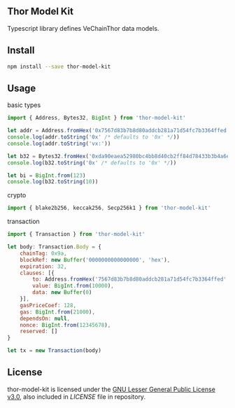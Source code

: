 ## Thor Model Kit

Typescript library defines VeChainThor data models.

## Install

```bash
npm install --save thor-model-kit
```

## Usage

basic types

```javascript
import { Address, Bytes32, BigInt } from 'thor-model-kit'

let addr = Address.fromHex('0x7567d83b7b8d80addcb281a71d54fc7b3364ffed', '0x' /* defaults to '0x' */)
console.log(addr.toString('0x' /* defaults to '0x' */)) 
console.log(addr.toString('vx:')) 

let b32 = Bytes32.fromHex('0xda90eaea52980bc4bb8d40cb2ff84d78433b3b4a6e7d50b75736c5e3e77b71ec', '0x' /* defaults to '0x' */)
console.log(b32.toString('0x' /* defaults to '0x' */)) 

let bi = BigInt.from(123)
console.log(b32.toString(10))
```

crypto

```javascript
import { blake2b256, keccak256, Secp256k1 } from 'thor-model-kit'
```

transaction

``` javascript
import { Transaction } from 'thor-model-kit'

let body: Transaction.Body = {
    chainTag: 0x9a,
    blockRef: new Buffer('0000000000000000', 'hex'),
    expiration: 32,
    clauses: [{
        to: Address.fromHex('7567d83b7b8d80addcb281a71d54fc7b3364ffed', ''),
        value: BigInt.from(10000),
        data: new Buffer(0)
    }],
    gasPriceCoef: 128,
    gas: BigInt.from(21000),
    dependsOn: null,
    nonce: BigInt.from(12345678),
    reserved: []
}

let tx = new Transaction(body)
```

## License

thor-model-kit is licensed under the
[GNU Lesser General Public License v3.0](https://www.gnu.org/licenses/lgpl-3.0.html), also included
in *LICENSE* file in repository.
